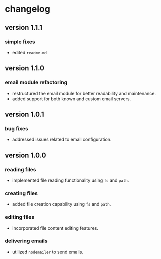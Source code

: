 # changelog

## version 1.1.1

### simple fixes
- edited `readme.md`

## version 1.1.0

### email module refactoring
- restructured the email module for better readability and maintenance.
- added support for both known and custom email servers.

## version 1.0.1

### bug fixes
- addressed issues related to email configuration.

## version 1.0.0

### reading files
- implemented file reading functionality using `fs` and `path`.

### creating files
- added file creation capability using `fs` and `path`.

### editing files
- incorporated file content editing features.

### delivering emails
- utilized `nodemailer` to send emails.
